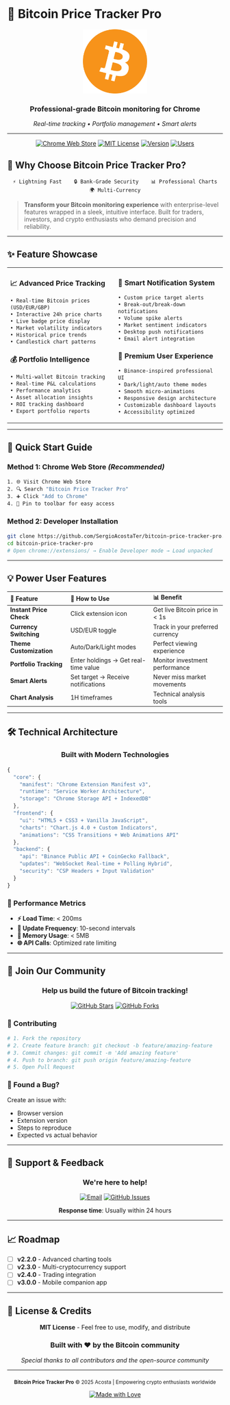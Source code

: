 # 🚀 Bitcoin Price Tracker Pro

<div align="center">

<img src="media/icon.png" alt="Bitcoin Price Tracker Pro" width="150"/>

### Professional-grade Bitcoin monitoring for Chrome
*Real-time tracking • Portfolio management • Smart alerts*

---

[![Chrome Web Store](https://img.shields.io/badge/Chrome_Web_Store-4285F4?style=for-the-badge&logo=googlechrome&logoColor=white)](https://chromewebstore.google.com/)
[![MIT License](https://img.shields.io/badge/License-MIT-00C851?style=for-the-badge)](LICENSE)
[![Version](https://img.shields.io/badge/Version-2.1.0-FF6900?style=for-the-badge)](manifest.json)
[![Users](https://img.shields.io/badge/Active_Users-1K+-F39C12?style=for-the-badge)]()

</div>

## 🎯 Why Choose Bitcoin Price Tracker Pro?

<div align="center">

```
⚡ Lightning Fast    🔒 Bank-Grade Security    📊 Professional Charts    🌍 Multi-Currency
```

</div>

> **Transform your Bitcoin monitoring experience** with enterprise-level features wrapped in a sleek, intuitive interface. Built for traders, investors, and crypto enthusiasts who demand precision and reliability.

---

## ✨ Feature Showcase

<table>
<tr>
<td width="50%" valign="top">

### 📈 **Advanced Price Tracking**
```
• Real-time Bitcoin prices (USD/EUR/GBP)
• Interactive 24h price charts
• Live badge price display
• Market volatility indicators
• Historical price trends
• Candlestick chart patterns
```

### 💰 **Portfolio Intelligence**
```
• Multi-wallet Bitcoin tracking
• Real-time P&L calculations
• Performance analytics
• Asset allocation insights
• ROI tracking dashboard
• Export portfolio reports
```

</td>
<td width="50%" valign="top">

### 🔔 **Smart Notification System**
```
• Custom price target alerts
• Break-out/break-down notifications
• Volume spike alerts
• Market sentiment indicators
• Desktop push notifications
• Email alert integration
```

### 🎨 **Premium User Experience**
```
• Binance-inspired professional UI
• Dark/light/auto theme modes
• Smooth micro-animations
• Responsive design architecture
• Customizable dashboard layouts
• Accessibility optimized
```

</td>
</tr>
</table>

---

## 🚀 Quick Start Guide

### Method 1: Chrome Web Store *(Recommended)*
```bash
1. 🌐 Visit Chrome Web Store
2. 🔍 Search "Bitcoin Price Tracker Pro"
3. ➕ Click "Add to Chrome"
4. 📌 Pin to toolbar for easy access
```

### Method 2: Developer Installation
```bash
git clone https://github.com/SergioAcostaTer/bitcoin-price-tracker-pro.git
cd bitcoin-price-tracker-pro
# Open chrome://extensions/ → Enable Developer mode → Load unpacked
```

---

## 💡 Power User Features

<div align="center">

| 🎯 **Feature** | 🔧 **How to Use** | 📊 **Benefit** |
|:---|:---|:---|
| **Instant Price Check** | Click extension icon | Get live Bitcoin price in < 1s |
| **Currency Switching** | USD/EUR toggle | Track in your preferred currency |
| **Theme Customization** | Auto/Dark/Light modes | Perfect viewing experience |
| **Portfolio Tracking** | Enter holdings → Get real-time value | Monitor investment performance |
| **Smart Alerts** | Set target → Receive notifications | Never miss market movements |
| **Chart Analysis** | 1H timeframes | Technical analysis tools |

</div>

---

## 🛠️ Technical Architecture

<div align="center">

### Built with Modern Technologies

</div>

```typescript
{
  "core": {
    "manifest": "Chrome Extension Manifest v3",
    "runtime": "Service Worker Architecture",
    "storage": "Chrome Storage API + IndexedDB"
  },
  "frontend": {
    "ui": "HTML5 + CSS3 + Vanilla JavaScript",
    "charts": "Chart.js 4.0 + Custom Indicators",
    "animations": "CSS Transitions + Web Animations API"
  },
  "backend": {
    "api": "Binance Public API + CoinGecko Fallback",
    "updates": "WebSocket Real-time + Polling Hybrid",
    "security": "CSP Headers + Input Validation"
  }
}
```

### 🎯 Performance Metrics
- **⚡ Load Time**: < 200ms
- **🔄 Update Frequency**: 10-second intervals
- **💾 Memory Usage**: < 5MB
- **🌐 API Calls**: Optimized rate limiting


---

## 🤝 Join Our Community

<div align="center">

### Help us build the future of Bitcoin tracking!

[![GitHub Stars](https://img.shields.io/github/stars/SergioAcostaTer/bitcoin-price-tracker-pro?style=social)](https://github.com/SergioAcostaTer/bitcoin-price-tracker-pro)
[![GitHub Forks](https://img.shields.io/github/forks/SergioAcostaTer/bitcoin-price-tracker-pro?style=social)](https://github.com/SergioAcostaTer/bitcoin-price-tracker-pro)

</div>

### 🚀 Contributing
```bash
# 1. Fork the repository
# 2. Create feature branch: git checkout -b feature/amazing-feature
# 3. Commit changes: git commit -m 'Add amazing feature'
# 4. Push to branch: git push origin feature/amazing-feature
# 5. Open Pull Request
```

### 🐛 Found a Bug?
Create an issue with:
- Browser version
- Extension version
- Steps to reproduce
- Expected vs actual behavior

---

## 💬 Support & Feedback

<div align="center">

### We're here to help!

[![Email](https://img.shields.io/badge/Email-sergioacostaquintana@gmail.com-D14836?style=for-the-badge&logo=gmail&logoColor=white)](mailto:sergioacostaquintana@gmail.com)
[![GitHub Issues](https://img.shields.io/badge/GitHub-Issues-181717?style=for-the-badge&logo=github&logoColor=white)](https://github.com/SergioAcostaTer/bitcoin-price-tracker-pro/issues)

**Response time**: Usually within 24 hours

</div>

---

## 📈 Roadmap

- [ ] **v2.2.0** - Advanced charting tools
- [ ] **v2.3.0** - Multi-cryptocurrency support  
- [ ] **v2.4.0** - Trading integration
- [ ] **v3.0.0** - Mobile companion app

---

## 📜 License & Credits

<div align="center">

**MIT License** - Feel free to use, modify, and distribute

### Built with ❤️ by the Bitcoin community

*Special thanks to all contributors and the open-source community*

---

<sub>**Bitcoin Price Tracker Pro** © 2025 Acosta | Empowering crypto enthusiasts worldwide</sub>

[![Made with Love](https://img.shields.io/badge/Made%20with-❤️-red.svg)](https://github.com/SergioAcostaTer)

</div>
